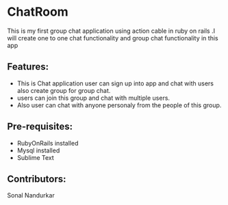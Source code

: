 # ChatRoom
This is my first group chat application using action cable in ruby on rails .I will create one to one chat functionality and group chat functionality in this app

## Features:
* This is Chat application user can sign up into app and chat with users also create group for group chat.
* users can join this group and chat with multiple users.
* Also user can chat with anyone personaly from the people of this group. 


## Pre-requisites:
* RubyOnRails installed
* Mysql installed
* Sublime Text


## Contributors:
Sonal Nandurkar
